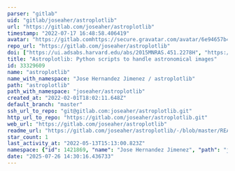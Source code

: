 ```yaml
---
parser: "gitlab"
uid: "gitlab/joseaher/astroplotlib"
url: "https://gitlab.com/joseaher/astroplotlib"
timestamp: "2022-07-17 16:48:58.406419"
avatar: "https://gitlab.comhttps://secure.gravatar.com/avatar/6e94657b4a6c9682654436e6bf7e8101?s=80&d=identicon"
repo_url: "https://gitlab.com/joseaher/astroplotlib"
doi: ["https://ui.adsabs.harvard.edu/abs/2015MNRAS.451.2278H", "https://ui.adsabs.harvard.edu/abs/2022ascl.soft04002H/abstract"]
title: "Astroplotlib: Python scripts to handle astronomical images"
id: 33329609
name: "astroplotlib"
name_with_namespace: "Jose Hernandez Jimenez / astroplotlib"
path: "astroplotlib"
path_with_namespace: "joseaher/astroplotlib"
created_at: "2022-02-01T18:02:11.648Z"
default_branch: "master"
ssh_url_to_repo: "git@gitlab.com:joseaher/astroplotlib.git"
http_url_to_repo: "https://gitlab.com/joseaher/astroplotlib.git"
web_url: "https://gitlab.com/joseaher/astroplotlib"
readme_url: "https://gitlab.com/joseaher/astroplotlib/-/blob/master/README.md"
star_count: 1
last_activity_at: "2022-05-13T15:13:00.823Z"
namespace: {"id": 1421869, "name": "Jose Hernandez Jimenez", "path": "joseaher", "kind": "user", "full_path": "joseaher", "parent_id": null, "avatar_url": "https://secure.gravatar.com/avatar/6e94657b4a6c9682654436e6bf7e8101?s=80&d=identicon", "web_url": "https://gitlab.com/joseaher"}
date: "2025-07-26 14:30:16.436733"
---
```

